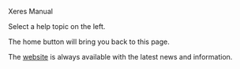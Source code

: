 Xeres Manual

Select a help topic on the left.

The home button will bring you back to this page.

The [website](https://xeres.io/) is always available with the latest news and information.